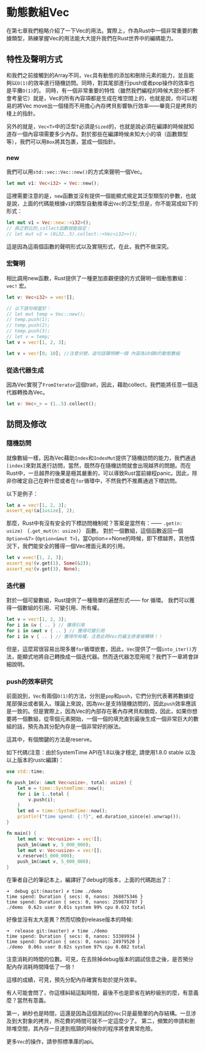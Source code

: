 # 動態數組Vec
在第七章我們粗略介紹了一下Vec的用法。實際上，作為Rust中一個非常重要的數據類型，熟練掌握Vec的用法能大大提升我們在Rust世界中的編碼能力。

## 特性及聲明方式

和我們之前接觸到的Array不同，`Vec`具有動態的添加和刪除元素的能力，並且能夠以`O(1)`的效率進行隨機訪問。同時，對其尾部進行push或者pop操作的效率也是平攤`O(1)`的。
同時，有一個非常重要的特性（雖然我們編程的時候大部分都不會考量它）就是，Vec的所有內容項都是生成在堆空間上的，也就是說，你可以輕易的將Vec move出一個棧而不用擔心內存拷貝影響執行效率——畢竟只是拷貝的棧上的指針。

另外的就是，`Vec<T>`中的泛型`T`必須是`Sized`的，也就是說必須在編譯的時候就知道存一個內容項需要多少內存。對於那些在編譯時候未知大小的項（函數類型等），我們可以用`Box`將其包裹，當成一個指針。

### new
我們可以用`std::vec::Vec::new()`的方式來聲明一個Vec。

```rust
let mut v1: Vec<i32> = Vec::new();
```

這裡需要注意的是，`new`函數並沒有提供一個能顯式規定其泛型類型的參數，也就是說，上面的代碼能根據`v1`的類型自動推導出`Vec`的泛型;但是，你不能寫成如下的形式：

```rust
let mut v1 = Vec::new::<i32>();
// 與之對比的,collect函數就能指定：
// let mut v2 = (0i32..5).collect::<Vec<i32>>();
```

這是因為這兩個函數的聲明形式以及實現形式，在此，我們不做深究。


### 宏聲明

相比調用new函數，Rust提供了一種更加直觀便捷的方式聲明一個動態數組： `vec!` 宏。

```rust
let v: Vec<i32> = vec![];

// 以下語句相當於：
// let mut temp = Vec::new();
// temp.push(1);
// temp.push(2);
// temp.push(3);
// let v = temp;
let v = vec![1, 2, 3];

let v = vec![0; 10]; //注意分號，這句話聲明瞭一個 內容為10個0的動態數組
```

### 從迭代器生成

因為Vec實現了`FromIterator`這個trait，因此，藉助collect，我們能將任意一個迭代器轉換為Vec。

```rust
let v: Vec<_> = (1..5).collect();
```

## 訪問及修改

### 隨機訪問

就像數組一樣，因為Vec藉助`Index`和`IndexMut`提供了隨機訪問的能力，我們通過`[index]`來對其進行訪問，當然，既然存在隨機訪問就會出現越界的問題。而在Rust中，一旦越界的後果是極其嚴重的，可以導致Rust當前線程panic。因此，除非你確定自己在幹什麼或者在`for`循環中，不然我們不推薦通過下標訪問。

以下是例子：

```rust
let a = vec![1, 2, 3];
assert_eq!(a[1usize], 2);
```

那麼，Rust中有沒有安全的下標訪問機制呢？答案是當然有：—— `.get(n: usize)` （`.get_mut(n: usize)`） 函數。
對於一個數組，這個函數返回一個`Option<&T>` (`Option<&mut T>`)，當Option==None的時候，即下標越界，其他情況下，我們能安全的獲得一個Vec裡面元素的引用。

```rust
let v =vec![1, 2, 3];
assert_eq!(v.get(1), Some(&2));
assert_eq!(v.get(3), None);
```

### 迭代器

對於一個可變數組，Rust提供了一種簡單的遍歷形式—— for 循環。
我們可以獲得一個數組的引用、可變引用、所有權。

```rust
let v = vec![1, 2, 3];
for i in &v { .. } // 獲得引用
for i in &mut v { .. } // 獲得可變引用
for i in v { .. } // 獲得所有權，注意此時Vec的屬主將會被轉移！！
```

但是，這麼寫很容易出現多層`for`循環嵌套，因此，`Vec`提供了一個`into_iter()`方法，能顯式地將自己轉換成一個迭代器。然而迭代器怎麼用呢？我們下一章將會詳細說明。

### push的效率研究

前面說到，`Vec`有兩個`O(1)`的方法，分別是`pop`和`push`，它們分別代表著將數據從尾部彈出或者裝入。理論上來說，因為`Vec`是支持隨機訪問的，因此`push`效率應該是一致的。但是實際上，因為Vec的內部存在著內存拷貝和銷燬，因此，如果你想要將一個數組，從零個元素開始，一個一個的填充直到最後生成一個非常巨大的數組的話，預先為其分配內存是一個非常好的辦法。

這其中，有個關鍵的方法是reserve。

如下代碼(注意：由於SystemTime API在1.8以後才穩定, 請使用1.8.0 stable 以及以上版本的rustc編譯)：

```rust
use std::time;

fn push_1m(v: &mut Vec<usize>, total: usize) {
    let e = time::SystemTime::now();
    for i in 1..total {
        v.push(i);
    }
    let ed = time::SystemTime::now();
    println!("time spend: {:?}", ed.duration_since(e).unwrap());
}

fn main() {
    let mut v: Vec<usize> = vec![];
    push_1m(&mut v, 5_000_000);
    let mut v: Vec<usize> = vec![];
    v.reserve(5_000_000);
    push_1m(&mut v, 5_000_000);
}
```

在筆者自己的筆記本上，編譯好了debug的版本，上面的代碼跑出了：

```
➜  debug git:(master) ✗ time ./demo
time spend: Duration { secs: 0, nanos: 368875346 }
time spend: Duration { secs: 0, nanos: 259878787 }
./demo  0.62s user 0.01s system 99% cpu 0.632 total

```

好像並沒有太大差異？然而切換到release版本的時候:

```
➜  release git:(master) ✗ time ./demo
time spend: Duration { secs: 0, nanos: 53389934 }
time spend: Duration { secs: 0, nanos: 24979520 }
./demo  0.06s user 0.02s system 97% cpu 0.082 total
```

注意消耗的時間的位數。可見，在去除掉debug版本的調試信息之後，是否預分配內存消耗時間降低了一倍！

這樣的成績，可見，預先分配內存確實有助於提升效率。

有人可能會問了，你這樣糾結這點時間，最後不也是節省在納秒級別的麼，有意義麼？當然有意義。

第一，納秒也是時間，這還是因為這個測試的`Vec`只是最簡單的內存結構。一旦涉及到大對象的拷貝，所花費的時間可就不一定這麼少了。
第二，頻繁的申請和刪除堆空間，其內存一旦達到瓶頸的時候你的程序將會異常危險。

更多`Vec`的操作，請參照標準庫的api。
